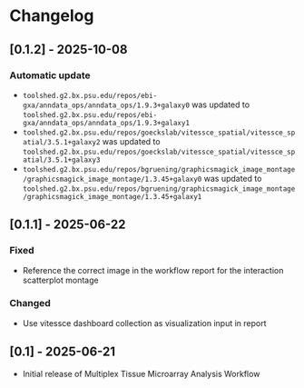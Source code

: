 # Changelog

## [0.1.2] - 2025-10-08

### Automatic update
- `toolshed.g2.bx.psu.edu/repos/ebi-gxa/anndata_ops/anndata_ops/1.9.3+galaxy0` was updated to `toolshed.g2.bx.psu.edu/repos/ebi-gxa/anndata_ops/anndata_ops/1.9.3+galaxy1`
- `toolshed.g2.bx.psu.edu/repos/goeckslab/vitessce_spatial/vitessce_spatial/3.5.1+galaxy2` was updated to `toolshed.g2.bx.psu.edu/repos/goeckslab/vitessce_spatial/vitessce_spatial/3.5.1+galaxy3`
- `toolshed.g2.bx.psu.edu/repos/bgruening/graphicsmagick_image_montage/graphicsmagick_image_montage/1.3.45+galaxy0` was updated to `toolshed.g2.bx.psu.edu/repos/bgruening/graphicsmagick_image_montage/graphicsmagick_image_montage/1.3.45+galaxy1`

## [0.1.1] - 2025-06-22

### Fixed

- Reference the correct image in the workflow report for the interaction scatterplot montage

### Changed

- Use vitessce dashboard collection as visualization input in report

## [0.1] - 2025-06-21

- Initial release of Multiplex Tissue Microarray Analysis Workflow
